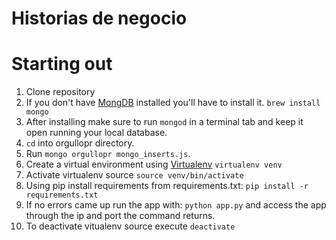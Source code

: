 Historias de negocio
=========

# Starting out
1. Clone repository
2. If you don't have [MongDB](http://mongodb.org) installed you'll have to install it. `brew install mongo`
3. After installing make sure to run `mongod` in a terminal tab and keep it open running your local database.
4. `cd` into orgullopr directory.
5. Run `mongo orgullopr mongo_inserts.js`.
6. Create a virtual environment using [Virtualenv](http://www.virtualenv.org/en/latest/virtualenv.html) ```virtualenv venv```
7. Activate virtualenv source ```source venv/bin/activate```
8. Using pip install requirements from requirements.txt: ```pip install -r requirements.txt```
9. If no errors came up run the app with: ```python app.py``` and access the app through the ip and port the command returns.
10. To deactivate vitualenv source execute ```deactivate```

